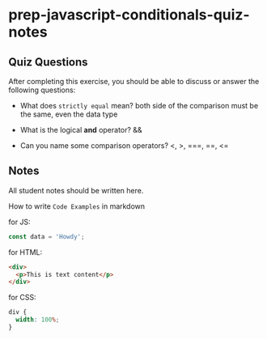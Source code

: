 # prep-javascript-conditionals-quiz-notes

## Quiz Questions

After completing this exercise, you should be able to discuss or answer the following questions:

- What does `strictly equal` mean?
  both side of the comparison must be the same, even the data type

- What is the logical **and** operator?
  &&

- Can you name some comparison operators?
  <, >, ===, ==, <=

## Notes

All student notes should be written here.

How to write `Code Examples` in markdown

for JS:

```javascript
const data = 'Howdy';
```

for HTML:

```html
<div>
  <p>This is text content</p>
</div>
```

for CSS:

```css
div {
  width: 100%;
}
```
